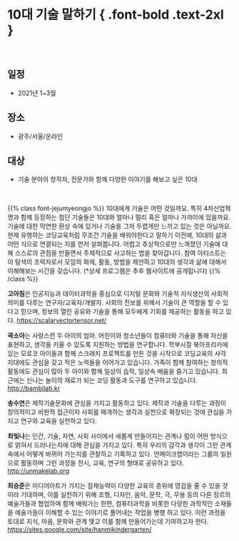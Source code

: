 # 10대 기술 말하기 { .font-bold .text-2xl }

<br/>

## **일정**
 - 2021년 1~3월

## **장소**
 - 광주/서울/온라인

## **대상**
 - 기술 분야의 창작자, 전문가와 함께 다양한 이야기를 해보고 싶은 10대

<br/>

{{% class font-jejumyeongjo %}}
10대에게 기술은 어떤 것일까요. 특히 4차산업혁명과 함께 등장하는 첨단 기술들은 10대와 얼마나 멀리 혹은 얼마나 가까이에 있을까요. 기술에 대한 막연한 환상 속에 있거나 기술을 그저 두렵게만 느끼고 있는 것은 아닐까요. 현재 유행하는 코딩교육처럼 무조건 기술을 배워야한다고 말하기 이전에, 10대의 삶과 어떤 식으로 연결되는 지를 먼저 살펴봅니다. 어렵고 추상적으로만 느껴졌던 기술에 대해 스스로의 관점을 만들면서 주체적으로 사고하는 법을 찾아갑니다. 참여 아티스트는 이 탐색의 조력자로서 모임의 화제, 활동, 방법을 제안하고 10대의 생각과 삶에 대해서 이해해보는 시간을 갖습니다.
(*상세 프로그램은 추후 웹사이트에 공개됩니다)
{{% /class %}}


**고아침**은 인공지능과 데이터과학을 중심으로 디지털 문화와 기술적 지식생산의 사회적 의미를 다루는 연구자/교육자/개발자. 사회의 진보를 위해서 기술이 큰 역할을 할 수 있다고 믿으며, 정보의 열린 공유와 기술을 통해 모두에게 기회를 제공하는 활동을 하고 있다.
https://scalarvectortensor.net/

**곽소아**는 사랑스런 두 아이의 엄마. 어린이와 청소년들이 컴퓨터와 기술을 통해 자신을 표현하고, 생각을 키울 수 있도록 지원하는 방법을 연구합니다. 학부시절 북아프리카에 있는 모로코 아이들과 함께 스크래치 프로젝트를 만든 것을 시작으로 코딩교육의 사각 지대에도 관심을 갖고 작은 노력들을 이어가고 있습니다. 가족이 함께 참여하는 창의적 활동에도 관심이 많아 두 아이와 함께 일상의 습작, 일상속 배움을 즐기고 있습니다. 최근에는 신나는 놀이의 재료가 되는 코딩 활동과 도구를 연구하고 있습니다.
http://bambilab.kr

**송수연**은 제작기술문화에 관심을 가지고 활동하고 있다. 제작과 기술을 다루는 과정이 창의적이고 비판적 접근이자 사회를 매개하는 생각과 실천으로 확장되는 것에 관심을 가지고 연구와 교육을 실천하고 있다.

**최빛나**는 인간, 기술, 자연, 사회 사이에서 새롭게 만들어지는 관계나 힘이 어떤 방식으로 얽혀서 드러나는지에 대해 관심을 가지고 있다. 특히 우리의 감각과 생각이 그런 관계 속에서 어떻게 바뀌어 가는지를 관찰하고 기록하고 있다. 언메이크랩이라는 그룹의 일원으로 활동하며 그런 과정을 전시, 교육, 연구의 형태로 공유하고 있다. http://unmakelab.org

**최승준**은 미디어아트가 가지는 잠재능력이 다양한 교육의 층위에 영감을 줄 수 있을 것이라 기대하며, 이를 실천하기 위해 조형, 디자인, 음악, 문학, 극, 무용 등의 다른 장르의 예술가들과 협업하며 함께 배워가는 한편, 컴퓨터과학을 비롯한 다양한 과학적인 소재들을 예술가들이 이해할 수 있는 이야기로 풀어내는 작업을 병행 하고 있다. 이런 과정을 토대로 지식, 마음, 문화와 관계 맺고 이를 함께 만들어가는데 기여하고자 한다. https://sites.google.com/site/hanmikindergarten/
